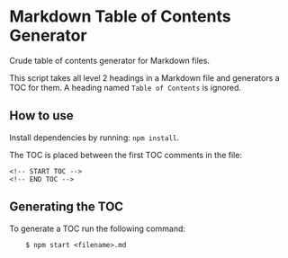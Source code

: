 # Markdown Table of Contents Generator

Crude table of contents generator for Markdown files.

This script takes all level 2 headings in a Markdown file and generators a TOC for them. A heading named `Table of Contents` is ignored.

## How to use

Install dependencies by running: `npm install`.

The TOC is placed between the first TOC comments in the file:

```
<!-- START TOC -->
<!-- END TOC -->
```

## Generating the TOC

To generate a TOC run the following command:

```
    $ npm start <filename>.md
```
